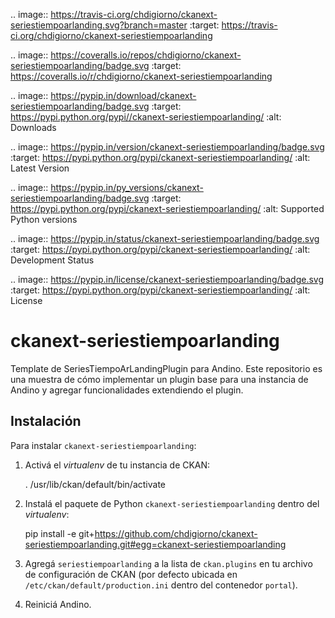 .. image:: https://travis-ci.org/chdigiorno/ckanext-seriestiempoarlanding.svg?branch=master
    :target: https://travis-ci.org/chdigiorno/ckanext-seriestiempoarlanding

.. image:: https://coveralls.io/repos/chdigiorno/ckanext-seriestiempoarlanding/badge.svg
  :target: https://coveralls.io/r/chdigiorno/ckanext-seriestiempoarlanding

.. image:: https://pypip.in/download/ckanext-seriestiempoarlanding/badge.svg
    :target: https://pypi.python.org/pypi//ckanext-seriestiempoarlanding/
    :alt: Downloads

.. image:: https://pypip.in/version/ckanext-seriestiempoarlanding/badge.svg
    :target: https://pypi.python.org/pypi/ckanext-seriestiempoarlanding/
    :alt: Latest Version

.. image:: https://pypip.in/py_versions/ckanext-seriestiempoarlanding/badge.svg
    :target: https://pypi.python.org/pypi/ckanext-seriestiempoarlanding/
    :alt: Supported Python versions

.. image:: https://pypip.in/status/ckanext-seriestiempoarlanding/badge.svg
    :target: https://pypi.python.org/pypi/ckanext-seriestiempoarlanding/
    :alt: Development Status

.. image:: https://pypip.in/license/ckanext-seriestiempoarlanding/badge.svg
    :target: https://pypi.python.org/pypi/ckanext-seriestiempoarlanding/
    :alt: License

# ckanext-seriestiempoarlanding

Template de SeriesTiempoArLandingPlugin para Andino. Este repositorio es una muestra de cómo implementar un plugin base para una instancia de Andino y agregar funcionalidades extendiendo el plugin.


## Instalación

Para instalar `ckanext-seriestiempoarlanding`:

1. Activá el _virtualenv_ de tu instancia de CKAN:

     . /usr/lib/ckan/default/bin/activate

2. Instalá el paquete de Python `ckanext-seriestiempoarlanding` dentro del _virtualenv_:

     pip install -e git+https://github.com/chdigiorno/ckanext-seriestiempoarlanding.git#egg=ckanext-seriestiempoarlanding

3. Agregá `seriestiempoarlanding` a la lista de `ckan.plugins` en tu archivo de configuración de CKAN
   (por defecto ubicada en `/etc/ckan/default/production.ini` dentro del contenedor `portal`).

4. Reiniciá Andino.
